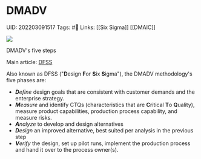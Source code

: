 # DMADV
UID: 202203091517
Tags: #🌲 
Links: [[Six Sigma]] [[DMAIC]]


[![](https://upload.wikimedia.org/wikipedia/commons/thumb/e/ea/DMADVWebdingsI.png/260px-DMADVWebdingsI.png)](https://en.wikipedia.org/wiki/File:DMADVWebdingsI.png)

[](https://en.wikipedia.org/wiki/File:DMADVWebdingsI.png "Enlarge")

DMADV's five steps

Main article: [DFSS](https://en.wikipedia.org/wiki/DFSS "DFSS")

Also known as DFSS ("**D**esign **F**or **S**ix **S**igma"), the DMADV methodology's five phases are:

-   _**D**efine_ design goals that are consistent with customer demands and the enterprise strategy.
-   _**M**easure_ and identify CTQs (characteristics that are **C**ritical **T**o **Q**uality), measure product capabilities, production process capability, and measure risks.
-   _**A**nalyze_ to develop and design alternatives
-   _**D**esign_ an improved alternative, best suited per analysis in the previous step
-   _**V**erify_ the design, set up pilot runs, implement the production process and hand it over to the process owner(s).